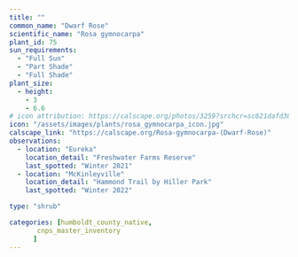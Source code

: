 ```yaml
---
title: ""
common_name: "Dwarf Rose" 
scientific_name: "Rosa gymnocarpa"
plant_id: 75
sun_requirements:
  - "Full Sun"
  - "Part Shade"
  - "Full Shade"
plant_size:
  - height: 
    - 3
    - 6.6
# icon attribution: https://calscape.org/photos/3259?srchcr=sc621dafd38ed45 
icon: "/assets/images/plants/rosa_gymnocarpa_icon.jpg" 
calscape_link: "https://calscape.org/Rosa-gymnocarpa-(Dwarf-Rose)"
observations: 
  - location: "Eureka"
    location_detail: "Freshwater Farms Reserve"
    last_spotted: "Winter 2021"
  - location: "McKinleyville"
    location_detail: "Hammond Trail by Hiller Park" 
    last_spotted: "Winter 2022"

type: "shrub"

categories: [humboldt_county_native,
       cnps_master_inventory
      ]
---
```



